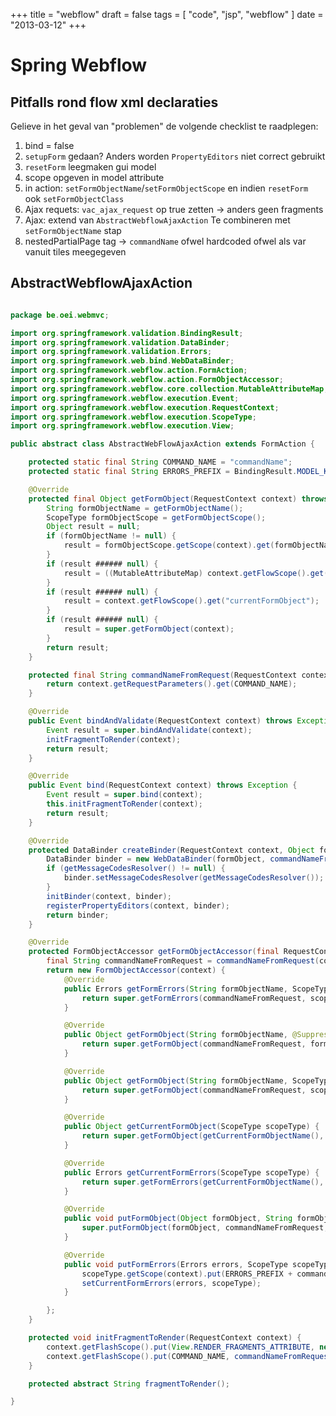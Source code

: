 +++
title = "webflow"
draft = false
tags = [
    "code",
    "jsp",
    "webflow"
]
date = "2013-03-12"
+++
# Spring Webflow 

## Pitfalls rond flow xml declaraties 

Gelieve in het geval van "problemen" de volgende checklist te raadplegen:

  1. bind = false
  2. `setupForm` gedaan? Anders worden `PropertyEditors` niet correct gebruikt
  3. `resetForm` leegmaken gui model
  4. scope opgeven in model attribute 
  5. in action: `setFormObjectName`/`setFormObjectScope` en indien `resetForm` ook `setFormObjectClass`
  6. Ajax requets: `vac_ajax_request` op true zetten -> anders geen fragments
  7. Ajax: extend van `AbstractWebflowAjaxAction` Te combineren met `setFormObjectName` stap
  8. nestedPartialPage tag -> `commandName` ofwel hardcoded ofwel als var vanuit tiles meegegeven

## AbstractWebflowAjaxAction 

```java

package be.oei.webmvc;

import org.springframework.validation.BindingResult;
import org.springframework.validation.DataBinder;
import org.springframework.validation.Errors;
import org.springframework.web.bind.WebDataBinder;
import org.springframework.webflow.action.FormAction;
import org.springframework.webflow.action.FormObjectAccessor;
import org.springframework.webflow.core.collection.MutableAttributeMap;
import org.springframework.webflow.execution.Event;
import org.springframework.webflow.execution.RequestContext;
import org.springframework.webflow.execution.ScopeType;
import org.springframework.webflow.execution.View;

public abstract class AbstractWebFlowAjaxAction extends FormAction {

	protected static final String COMMAND_NAME = "commandName";
	protected static final String ERRORS_PREFIX = BindingResult.MODEL_KEY_PREFIX;

	@Override
	protected final Object getFormObject(RequestContext context) throws Exception {
		String formObjectName = getFormObjectName();
		ScopeType formObjectScope = getFormObjectScope();
		Object result = null;
		if (formObjectName != null) {
			result = formObjectScope.getScope(context).get(formObjectName);
		}
		if (result ###### null) {
			result = ((MutableAttributeMap) context.getFlowScope().get("viewScope")).get("currentFormObject");
		}
		if (result ###### null) {
			result = context.getFlowScope().get("currentFormObject");
		}
		if (result ###### null) {
			result = super.getFormObject(context);
		}
		return result;
	}

	protected final String commandNameFromRequest(RequestContext context) {
		return context.getRequestParameters().get(COMMAND_NAME);
	}

	@Override
	public Event bindAndValidate(RequestContext context) throws Exception {
		Event result = super.bindAndValidate(context);
		initFragmentToRender(context);
		return result;
	}

	@Override
	public Event bind(RequestContext context) throws Exception {
		Event result = super.bind(context);
		this.initFragmentToRender(context);
		return result;
	}

	@Override
	protected DataBinder createBinder(RequestContext context, Object formObject) throws Exception {
		DataBinder binder = new WebDataBinder(formObject, commandNameFromRequest(context));
		if (getMessageCodesResolver() != null) {
			binder.setMessageCodesResolver(getMessageCodesResolver());
		}
		initBinder(context, binder);
		registerPropertyEditors(context, binder);
		return binder;
	}

	@Override
	protected FormObjectAccessor getFormObjectAccessor(final RequestContext context) {
		final String commandNameFromRequest = commandNameFromRequest(context);
		return new FormObjectAccessor(context) {
			@Override
			public Errors getFormErrors(String formObjectName, ScopeType scopeType) {
				return super.getFormErrors(commandNameFromRequest, scopeType);
			}

			@Override
			public Object getFormObject(String formObjectName, @SuppressWarnings("rawtypes") Class formObjectClass, ScopeType scopeType) {
				return super.getFormObject(commandNameFromRequest, formObjectClass, scopeType);
			}

			@Override
			public Object getFormObject(String formObjectName, ScopeType scopeType) {
				return super.getFormObject(commandNameFromRequest, scopeType);
			}

			@Override
			public Object getCurrentFormObject(ScopeType scopeType) {
				return super.getFormObject(getCurrentFormObjectName(), scopeType);
			}

			@Override
			public Errors getCurrentFormErrors(ScopeType scopeType) {
				return super.getFormErrors(getCurrentFormObjectName(), scopeType);
			}

			@Override
			public void putFormObject(Object formObject, String formObjectName, ScopeType scopeType) {
				super.putFormObject(formObject, commandNameFromRequest, scopeType);
			}

			@Override
			public void putFormErrors(Errors errors, ScopeType scopeType) {
				scopeType.getScope(context).put(ERRORS_PREFIX + commandNameFromRequest, errors);
				setCurrentFormErrors(errors, scopeType);
			}

		};
	}

	protected void initFragmentToRender(RequestContext context) {
		context.getFlashScope().put(View.RENDER_FRAGMENTS_ATTRIBUTE, new String[] { fragmentToRender() });
		context.getFlashScope().put(COMMAND_NAME, commandNameFromRequest(context));
	}

	protected abstract String fragmentToRender();

}
```